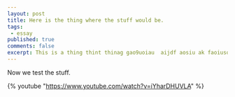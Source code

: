 ```yaml
---
layout: post
title: Here is the thing where the stuff would be.
tags:
 - essay
published: true
comments: false
excerpt: This is a thing thint thinag gao9uoiau  aijdf aosiu ak faoiuso .
---
```


Now we test the stuff.

{% youtube "https://www.youtube.com/watch?v=iYharDHUVLA" %}

